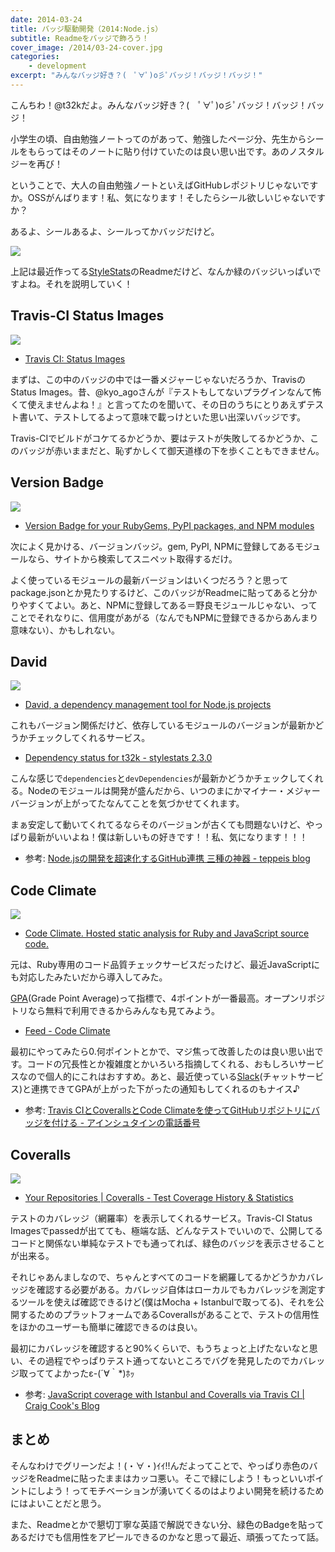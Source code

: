 ```yaml
---
date: 2014-03-24
title: バッジ駆動開発（2014:Node.js）
subtitle: Readmeをバッジで飾ろう！
cover_image: /2014/03-24-cover.jpg
categories: 
    - development
excerpt: "みんなバッジ好き？(　ﾟ∀ﾟ)o彡ﾟバッジ！バッジ！バッジ！"
---
```


こんちわ！@t32kだよ。みんなバッジ好き？(　ﾟ∀ﾟ)o彡ﾟバッジ！バッジ！バッジ！

小学生の頃、自由勉強ノートってのがあって、勉強したページ分、先生からシールをもらってはそのノートに貼り付けていたのは良い思い出です。あのノスタルジーを再び！

ということで、大人の自由勉強ノートといえばGitHubレポジトリじゃないですか。OSSがんばります！私、気になります！そしたらシール欲しいじゃないですか？

あるよ、シールあるよ、シールってかバッジだけど。

[![](/mol/images/2014/03-24-fig01.png)](https://github.com/t32k/stylestats)

上記は最近作ってる[StyleStats](https://github.com/t32k/stylestats)のReadmeだけど、なんか緑のバッジいっぱいですよね。それを説明していく！

## Travis-CI Status Images

![](/mol/images/2014/03-24-fig02.png)

+ [Travis CI: Status Images](http://docs.travis-ci.com/user/status-images/)

まずは、この中のバッジの中では一番メジャーじゃないだろうか、Travisの Status Images。昔、@kyo_agoさんが『テストもしてないプラグインなんて怖くて使えませんよね！』と言ってたのを聞いて、その日のうちにとりあえずテスト書いて、テストしてるよって意味で載っけといた思い出深いバッジです。

Travis-CIでビルドがコケてるかどうか、要はテストが失敗してるかどうか、このバッジが赤いままだと、恥ずかしくて御天道様の下を歩くこともできません。

## Version Badge

![](/mol/images/2014/03-24-fig03.png)

+ [Version Badge for your RubyGems, PyPI packages, and NPM modules](http://badge.fury.io/for/js/stylestats)

次によく見かける、バージョンバッジ。gem, PyPI, NPMに登録してあるモジュールなら、サイトから検索してスニペット取得するだけ。

よく使っているモジュールの最新バージョンはいくつだろう？と思ってpackage.jsonとか見たりするけど、このバッジがReadmeに貼ってあると分かりやすくてよい。あと、NPMに登録してある＝野良モジュールじゃない、ってことでそれなりに、信用度があがる（なんでもNPMに登録できるからあんまり意味ない）、かもしれない。

## David

![](/mol/images/2014/03-24-fig04.jpg)

+ [David, a dependency management tool for Node.js projects](https://david-dm.org/)

これもバージョン関係だけど、依存しているモジュールのバージョンが最新かどうかチェックしてくれるサービス。

+ [Dependency status for t32k - stylestats 2.3.0](https://david-dm.org/t32k/stylestats#info=dependencies&view=table)

こんな感じで`dependencies`と`devDependencies`が最新かどうかチェックしてくれる。Nodeのモジュールは開発が盛んだから、いつのまにかマイナー・メジャーバージョンが上がってたなんてことを気づかせてくれます。

まぁ安定して動いてくれてるならそのバージョンが古くても問題ないけど、やっぱり最新がいいよね！僕は新しいもの好きです！！私、気になります！！！

+ 参考: [Node.jsの開発を超速化するGitHub連携 三種の神器 - teppeis blog](http://teppeis.hatenablog.com/entry/2013/12/node-github)

## Code Climate

![](/mol/images/2014/03-24-fig05.jpg)

+ [Code Climate. Hosted static analysis for Ruby and JavaScript source code.](https://codeclimate.com/)

元は、Ruby専用のコード品質チェックサービスだったけど、最近JavaScriptにも対応したみたいだから導入してみた。

[GPA](http://ja.wikipedia.org/wiki/GPA)(Grade Point Average)って指標で、4ポイントが一番最高。オープンリポジトリなら無料で利用できるからみんなも見てみよう。

+ [Feed - Code Climate](https://codeclimate.com/github/t32k/stylestats)

最初にやってみたら0.何ポイントとかで、マジ焦って改善したのは良い思い出です。コードの冗長性とか複雑度とかいろいろ指摘してくれる、おもしろいサービスなので個人的にこれはおすすめ。あと、最近使っている[Slack](https://slack.com/)(チャットサービス)と連携できてGPAが上がった下がったの通知もしてくれるのもナイス♪

+ 参考: [Travis CIとCoverallsとCode Climateを使ってGitHubリポジトリにバッジを付ける - アインシュタインの電話番号](http://blog.ruedap.com/2013/09/02/travis-ci-coveralls-code-climate-github-badge)

## Coveralls

![](/mol/images/2014/03-24-fig06.png)

+ [Your Repositories | Coveralls - Test Coverage History & Statistics](http://coveralls.io/)

テストのカバレッジ（網羅率）を表示してくれるサービス。Travis-CI Status Imagesでpassedが出てても、極端な話、どんなテストでいいので、公開してるコードと関係ない単純なテストでも通ってれば、緑色のバッジを表示させることが出来る。

それじゃあんましなので、ちゃんとすべてのコードを網羅してるかどうかカバレッジを確認する必要がある。カバレッジ自体はローカルでもカバレッジを測定するツールを使えば確認できるけど(僕はMocha + Istanbulで取ってる)、それを公開するためのプラットフォームであるCoverallsがあることで、テストの信用性をほかのユーザーも簡単に確認できるのは良い。

最初にカバレッジを確認すると90%くらいで、もうちょっと上げたないなと思い、その過程でやっぱりテスト通ってないところでバグを発見したのでカバレッジ取っててよかったε-(´∀｀*)ﾎｯ

+ 参考: [JavaScript coverage with Istanbul and Coveralls via Travis CI | Craig Cook's Blog](http://boycook.wordpress.com/2013/09/17/javascript-coverage-with-istanbul-and-coveralls-via-travis-ci/)

## まとめ

そんなわけでグリーンだよ！(・∀・)ｲｲ!!んだよってことで、やっぱり赤色のバッジをReadmeに貼ったままはカッコ悪い。そこで緑にしよう！もっといいポイントにしよう！ってモチベーションが湧いてくるのはよりよい開発を続けるためにはよいことだと思う。

また、Readmeとかで懇切丁寧な英語で解説できない分、緑色のBadgeを貼ってあるだけでも信用性をアピールできるのかなと思って最近、頑張ってたって話。
